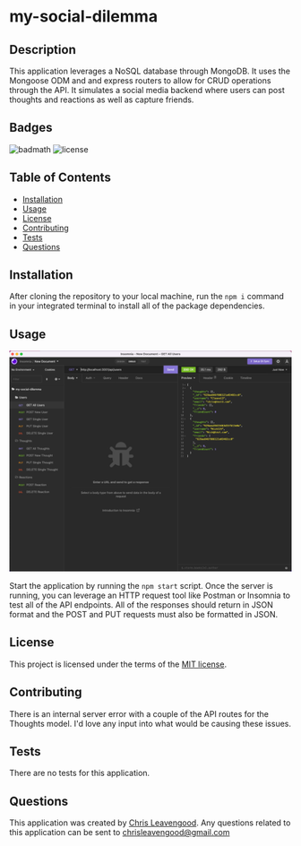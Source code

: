 # my-social-dilemma

## Description

This application leverages a NoSQL database through MongoDB. It uses the Mongoose ODM and and express routers to allow for CRUD operations through the API. It simulates a social media backend where users can post thoughts and reactions as well as capture friends.

## Badges

![badmath](https://img.shields.io/github/languages/top/lernantino/badmath) ![license](https://img.shields.io/github/license/Cleave13/my-social-dilemma)

## Table of Contents

- [Installation](#installation)
- [Usage](#usage)
- [License](#license)
- [Contributing](#contributing)
- [Tests](#tests)
- [Questions](#questions)

## Installation

After cloning the repository to your local machine, run the `npm i` command in your integrated terminal to install all of the package dependencies.

## Usage

![social-api](./public/images/social-api.png)

Start the application by running the `npm start` script. Once the server is running, you can leverage an HTTP request tool like Postman or Insomnia to test all of the API endpoints. All of the responses should return in JSON format and the POST and PUT requests must also be formatted in JSON.

## License

This project is licensed under the terms of the [MIT license](https://choosealicense.com/licenses/mit/).

## Contributing

There is an internal server error with a couple of the API routes for the Thoughts model. I'd love any input into what would be causing these issues.

## Tests

There are no tests for this application.

## Questions

This application was created by [Chris Leavengood](https://github.com/Cleave13). Any questions related to this application can be sent to chrisleavengood@gmail.com